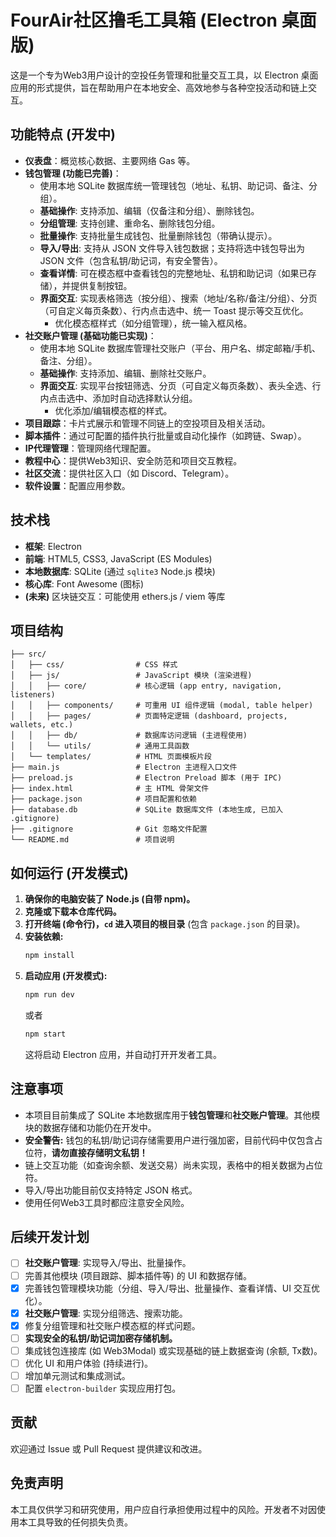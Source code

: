 # FourAir社区撸毛工具箱 (Electron 桌面版)

这是一个专为Web3用户设计的空投任务管理和批量交互工具，以 Electron 桌面应用的形式提供，旨在帮助用户在本地安全、高效地参与各种空投活动和链上交互。

## 功能特点 (开发中)

*   **仪表盘**：概览核心数据、主要网络 Gas 等。
*   **钱包管理 (功能已完善)**：
    *   使用本地 SQLite 数据库统一管理钱包（地址、私钥、助记词、备注、分组）。
    *   **基础操作**: 支持添加、编辑（仅备注和分组）、删除钱包。
    *   **分组管理**: 支持创建、重命名、删除钱包分组。
    *   **批量操作**: 支持批量生成钱包、批量删除钱包（带确认提示）。
    *   **导入/导出**: 支持从 JSON 文件导入钱包数据；支持将选中钱包导出为 JSON 文件（包含私钥/助记词，有安全警告）。
    *   **查看详情**: 可在模态框中查看钱包的完整地址、私钥和助记词（如果已存储），并提供复制按钮。
    *   **界面交互**: 实现表格筛选（按分组）、搜索（地址/名称/备注/分组）、分页（可自定义每页条数）、行内点击选中、统一 Toast 提示等交互优化。
        *   优化模态框样式（如分组管理），统一输入框风格。
*   **社交账户管理 (基础功能已实现)**：
    *   使用本地 SQLite 数据库管理社交账户（平台、用户名、绑定邮箱/手机、备注、分组）。
    *   **基础操作**: 支持添加、编辑、删除社交账户。
    *   **界面交互**: 实现平台按钮筛选、分页（可自定义每页条数）、表头全选、行内点击选中、添加时自动选择默认分组。
        *   优化添加/编辑模态框的样式。
*   **项目跟踪**：卡片式展示和管理不同链上的空投项目及相关活动。
*   **脚本插件**：通过可配置的插件执行批量或自动化操作（如跨链、Swap）。
*   **IP代理管理**：管理网络代理配置。
*   **教程中心**：提供Web3知识、安全防范和项目交互教程。
*   **社区交流**：提供社区入口（如 Discord、Telegram）。
*   **软件设置**：配置应用参数。

## 技术栈

*   **框架**: Electron
*   **前端**: HTML5, CSS3, JavaScript (ES Modules)
*   **本地数据库**: SQLite (通过 `sqlite3` Node.js 模块)
*   **核心库**: Font Awesome (图标)
*   **(未来)** 区块链交互：可能使用 ethers.js / viem 等库

## 项目结构

```
├── src/
│   ├── css/                # CSS 样式
│   ├── js/                 # JavaScript 模块 (渲染进程)
│   │   ├── core/           # 核心逻辑 (app entry, navigation, listeners)
│   │   ├── components/     # 可重用 UI 组件逻辑 (modal, table helper)
│   │   ├── pages/          # 页面特定逻辑 (dashboard, projects, wallets, etc.)
│   │   ├── db/             # 数据库访问逻辑 (主进程使用)
│   │   └── utils/          # 通用工具函数
│   └── templates/          # HTML 页面模板片段
├── main.js                 # Electron 主进程入口文件
├── preload.js              # Electron Preload 脚本 (用于 IPC)
├── index.html              # 主 HTML 骨架文件
├── package.json            # 项目配置和依赖
├── database.db             # SQLite 数据库文件 (本地生成, 已加入 .gitignore)
├── .gitignore              # Git 忽略文件配置
└── README.md               # 项目说明
```

## 如何运行 (开发模式)

1.  **确保你的电脑安装了 Node.js (自带 npm)。**
2.  **克隆或下载本仓库代码。**
3.  **打开终端 (命令行)，`cd` 进入项目的根目录** (包含 `package.json` 的目录)。
4.  **安装依赖:**
    ```bash
    npm install
    ```
5.  **启动应用 (开发模式):**
    ```bash
    npm run dev
    ```
    或者
    ```bash
    npm start
    ```
    这将启动 Electron 应用，并自动打开开发者工具。

## 注意事项

*   本项目目前集成了 SQLite 本地数据库用于**钱包管理**和**社交账户管理**。其他模块的数据存储和功能仍在开发中。
*   **安全警告:** 钱包的私钥/助记词存储需要用户进行强加密，目前代码中仅包含占位符，**请勿直接存储明文私钥！**
*   链上交互功能（如查询余额、发送交易）尚未实现，表格中的相关数据为占位符。
*   导入/导出功能目前仅支持特定 JSON 格式。
*   使用任何Web3工具时都应注意安全风险。

## 后续开发计划

*   [ ] **社交账户管理**: 实现导入/导出、批量操作。
*   [ ] 完善其他模块 (项目跟踪、脚本插件等) 的 UI 和数据存储。
*   [x] 完善钱包管理模块功能（分组、导入/导出、批量操作、查看详情、UI 交互优化）。
*   [x] **社交账户管理**: 实现分组筛选、搜索功能。
*   [x] 修复分组管理和社交账户模态框的样式问题。
*   [ ] **实现安全的私钥/助记词加密存储机制。**
*   [ ] 集成钱包连接库 (如 Web3Modal) 或实现基础的链上数据查询 (余额, Tx数)。
*   [ ] 优化 UI 和用户体验 (持续进行)。
*   [ ] 增加单元测试和集成测试。
*   [ ] 配置 `electron-builder` 实现应用打包。

## 贡献

欢迎通过 Issue 或 Pull Request 提供建议和改进。

## 免责声明

本工具仅供学习和研究使用，用户应自行承担使用过程中的风险。开发者不对因使用本工具导致的任何损失负责。 